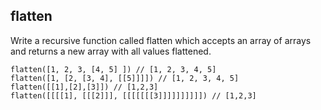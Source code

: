 <h2>flatten</h2>
<p>Write a recursive function called flatten which accepts an array of arrays and returns a new array with all values flattened.</p>

```
flatten([1, 2, 3, [4, 5] ]) // [1, 2, 3, 4, 5]
flatten([1, [2, [3, 4], [[5]]]]) // [1, 2, 3, 4, 5]
flatten([[1],[2],[3]]) // [1,2,3]
flatten([[[[1], [[[2]]], [[[[[[[3]]]]]]]]]]) // [1,2,3]
```

